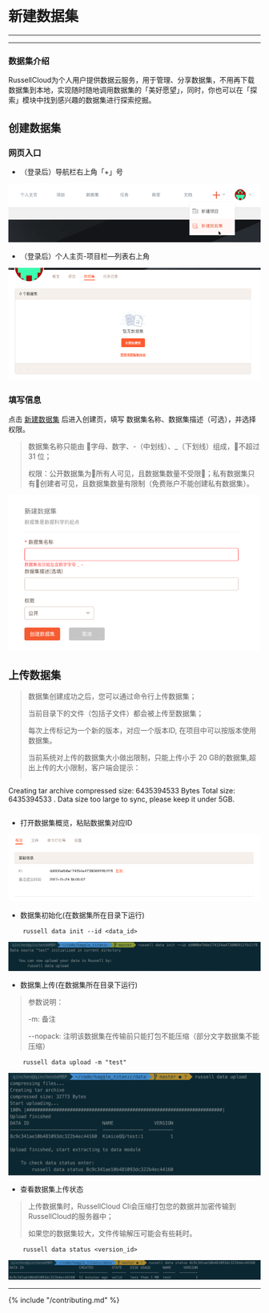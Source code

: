 # 新建数据集

---

<!-- toc -->

---

### 数据集介绍

RussellCloud为个人用户提供数据云服务，用于管理、分享数据集，不用再下载数据集到本地，实现随时随地调用数据集的「美好愿望」，同时，你也可以在「探索」模块中找到感兴趣的数据集进行探索挖掘。


## 创建数据集

### 网页入口

* （登录后）导航栏右上角「+」号

![](/asserts/img/create_dataset_1.png)

* （登录后）个人主页-项目栏—列表右上角

![](/asserts/img/create_dataset_2.png)

### 填写信息

点击 [新建数据集](http://russellcloud.com/dataset/create) 后进入创建页，填写 数据集名称、数据集描述（可选），并选择 权限。

> 数据集名称只能由 字母、数字、-（中划线）、_（下划线）组成，不超过 31 位；
>
> 权限：公开数据集为所有人可见，且数据集数量不受限；私有数据集只有创建者可见，且数据集数量有限制（免费账户不能创建私有数据集）。

![](/asserts/img/create_dataset_3.png)


## 上传数据集

> 数据集创建成功之后，您可以通过命令行上传数据集；
>
> 当前目录下的文件（包括子文件）都会被上传至数据集；
>
> 每次上传标记为一个新的版本，对应一个版本ID, 在项目中可以按版本使用数据集。
>
> 当前系统对上传的数据集大小做出限制，只能上传小于 20 GB的数据集,超出上传的大小限制，客户端会提示：
>
>```
Creating tar archive
compressed size: 6435394533 Bytes
Total size: 6435394533 . Data size too large to sync, please keep it under 5GB.
>```



* 打开数据集概览，粘贴数据集对应ID

![](/asserts/img/upload_dataset_1.png)

* 数据集初始化(在数据集所在目录下运行)
```
    russell data init --id <data_id>
```

![](/asserts/img/upload_dataset_2.png)


* 数据集上传(在数据集所在目录下运行)

> 参数说明：
>
> -m:  备注
>
> --nopack:  注明该数据集在传输前只能打包不能压缩（部分文字数据集不能压缩）

```
    russell data upload -m "test"
```

![](/asserts/img/upload_dataset_3.png)


* 查看数据集上传状态

> 上传数据集时，RussellCloud Cli会压缩打包您的数据并加密传输到RussellCloud的服务器中；
>
> 如果您的数据集较大，文件传输解压可能会有些耗时。

```
    russell data status <version_id>
```

![](/asserts/img/upload_dataset_4.png)

---

{% include "/contributing.md" %}